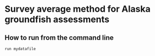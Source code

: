 # Survey average method for Alaska groundfish assessments
## How to run from the command line
` run mydatafile `
